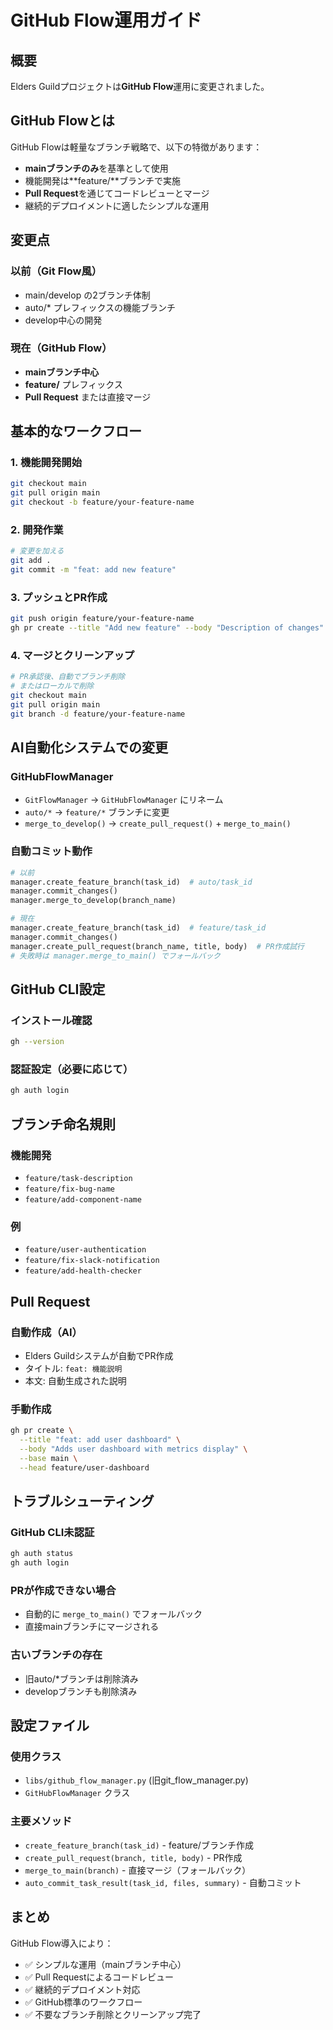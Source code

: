 # GitHub Flow運用ガイド

## 概要

Elders Guildプロジェクトは**GitHub Flow**運用に変更されました。

## GitHub Flowとは

GitHub Flowは軽量なブランチ戦略で、以下の特徴があります：

- **mainブランチのみ**を基準として使用
- 機能開発は**feature/**ブランチで実施
- **Pull Request**を通じてコードレビューとマージ
- 継続的デプロイメントに適したシンプルな運用

## 変更点

### 以前（Git Flow風）
- main/develop の2ブランチ体制
- auto/* プレフィックスの機能ブランチ
- develop中心の開発

### 現在（GitHub Flow）
- **mainブランチ中心**
- **feature/** プレフィックス
- **Pull Request** または直接マージ

## 基本的なワークフロー

### 1. 機能開発開始
```bash
git checkout main
git pull origin main
git checkout -b feature/your-feature-name
```

### 2. 開発作業
```bash
# 変更を加える
git add .
git commit -m "feat: add new feature"
```

### 3. プッシュとPR作成
```bash
git push origin feature/your-feature-name
gh pr create --title "Add new feature" --body "Description of changes"
```

### 4. マージとクリーンアップ
```bash
# PR承認後、自動でブランチ削除
# またはローカルで削除
git checkout main
git pull origin main
git branch -d feature/your-feature-name
```

## AI自動化システムでの変更

### GitHubFlowManager

- `GitFlowManager` → `GitHubFlowManager` にリネーム
- `auto/*` → `feature/*` ブランチに変更
- `merge_to_develop()` → `create_pull_request()` + `merge_to_main()`

### 自動コミット動作

```python
# 以前
manager.create_feature_branch(task_id)  # auto/task_id
manager.commit_changes()
manager.merge_to_develop(branch_name)

# 現在
manager.create_feature_branch(task_id)  # feature/task_id
manager.commit_changes()
manager.create_pull_request(branch_name, title, body)  # PR作成試行
# 失敗時は manager.merge_to_main() でフォールバック
```

## GitHub CLI設定

### インストール確認
```bash
gh --version
```

### 認証設定（必要に応じて）
```bash
gh auth login
```

## ブランチ命名規則

### 機能開発
- `feature/task-description`
- `feature/fix-bug-name`
- `feature/add-component-name`

### 例
- `feature/user-authentication`
- `feature/fix-slack-notification`
- `feature/add-health-checker`

## Pull Request

### 自動作成（AI）
- Elders Guildシステムが自動でPR作成
- タイトル: `feat: 機能説明`
- 本文: 自動生成された説明

### 手動作成
```bash
gh pr create \
  --title "feat: add user dashboard" \
  --body "Adds user dashboard with metrics display" \
  --base main \
  --head feature/user-dashboard
```

## トラブルシューティング

### GitHub CLI未認証
```bash
gh auth status
gh auth login
```

### PRが作成できない場合
- 自動的に `merge_to_main()` でフォールバック
- 直接mainブランチにマージされる

### 古いブランチの存在
- 旧auto/*ブランチは削除済み
- developブランチも削除済み

## 設定ファイル

### 使用クラス
- `libs/github_flow_manager.py` (旧git_flow_manager.py)
- `GitHubFlowManager` クラス

### 主要メソッド
- `create_feature_branch(task_id)` - feature/ブランチ作成
- `create_pull_request(branch, title, body)` - PR作成
- `merge_to_main(branch)` - 直接マージ（フォールバック）
- `auto_commit_task_result(task_id, files, summary)` - 自動コミット

## まとめ

GitHub Flow導入により：
- ✅ シンプルな運用（mainブランチ中心）
- ✅ Pull Requestによるコードレビュー
- ✅ 継続的デプロイメント対応
- ✅ GitHub標準のワークフロー
- ✅ 不要なブランチ削除とクリーンアップ完了
